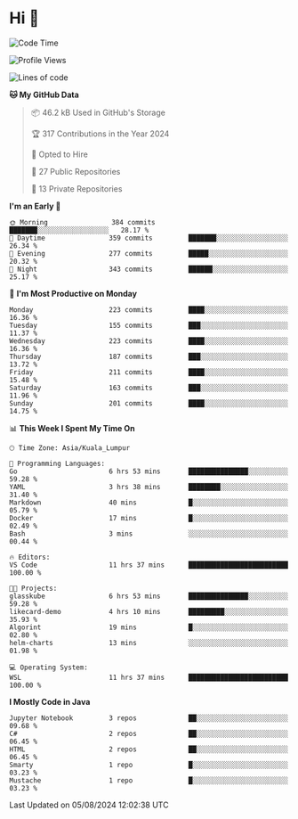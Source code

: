 <h1>Hi 👋</h1>

<!--START_SECTION:waka-->
![Code Time](http://img.shields.io/badge/Code%20Time-595%20hrs%2011%20mins-blue)

![Profile Views](http://img.shields.io/badge/Profile%20Views-0-blue)

![Lines of code](https://img.shields.io/badge/From%20Hello%20World%20I%27ve%20Written-1.2%20million%20lines%20of%20code-blue)

**🐱 My GitHub Data** 

> 📦 46.2 kB Used in GitHub's Storage 
 > 
> 🏆 317 Contributions in the Year 2024
 > 
> 💼 Opted to Hire
 > 
> 📜 27 Public Repositories 
 > 
> 🔑 13 Private Repositories 
 > 
**I'm an Early 🐤** 

```text
🌞 Morning                384 commits         ███████░░░░░░░░░░░░░░░░░░   28.17 % 
🌆 Daytime                359 commits         ███████░░░░░░░░░░░░░░░░░░   26.34 % 
🌃 Evening                277 commits         █████░░░░░░░░░░░░░░░░░░░░   20.32 % 
🌙 Night                  343 commits         ██████░░░░░░░░░░░░░░░░░░░   25.17 % 
```
📅 **I'm Most Productive on Monday** 

```text
Monday                   223 commits         ████░░░░░░░░░░░░░░░░░░░░░   16.36 % 
Tuesday                  155 commits         ███░░░░░░░░░░░░░░░░░░░░░░   11.37 % 
Wednesday                223 commits         ████░░░░░░░░░░░░░░░░░░░░░   16.36 % 
Thursday                 187 commits         ███░░░░░░░░░░░░░░░░░░░░░░   13.72 % 
Friday                   211 commits         ████░░░░░░░░░░░░░░░░░░░░░   15.48 % 
Saturday                 163 commits         ███░░░░░░░░░░░░░░░░░░░░░░   11.96 % 
Sunday                   201 commits         ████░░░░░░░░░░░░░░░░░░░░░   14.75 % 
```


📊 **This Week I Spent My Time On** 

```text
🕑︎ Time Zone: Asia/Kuala_Lumpur

💬 Programming Languages: 
Go                       6 hrs 53 mins       ███████████████░░░░░░░░░░   59.28 % 
YAML                     3 hrs 38 mins       ████████░░░░░░░░░░░░░░░░░   31.40 % 
Markdown                 40 mins             █░░░░░░░░░░░░░░░░░░░░░░░░   05.79 % 
Docker                   17 mins             █░░░░░░░░░░░░░░░░░░░░░░░░   02.49 % 
Bash                     3 mins              ░░░░░░░░░░░░░░░░░░░░░░░░░   00.44 % 

🔥 Editors: 
VS Code                  11 hrs 37 mins      █████████████████████████   100.00 % 

🐱‍💻 Projects: 
glasskube                6 hrs 53 mins       ███████████████░░░░░░░░░░   59.28 % 
likecard-demo            4 hrs 10 mins       █████████░░░░░░░░░░░░░░░░   35.93 % 
Algorint                 19 mins             █░░░░░░░░░░░░░░░░░░░░░░░░   02.80 % 
helm-charts              13 mins             ░░░░░░░░░░░░░░░░░░░░░░░░░   01.98 % 

💻 Operating System: 
WSL                      11 hrs 37 mins      █████████████████████████   100.00 % 
```

**I Mostly Code in Java** 

```text
Jupyter Notebook         3 repos             ██░░░░░░░░░░░░░░░░░░░░░░░   09.68 % 
C#                       2 repos             ██░░░░░░░░░░░░░░░░░░░░░░░   06.45 % 
HTML                     2 repos             ██░░░░░░░░░░░░░░░░░░░░░░░   06.45 % 
Smarty                   1 repo              █░░░░░░░░░░░░░░░░░░░░░░░░   03.23 % 
Mustache                 1 repo              █░░░░░░░░░░░░░░░░░░░░░░░░   03.23 % 
```




 Last Updated on 05/08/2024 12:02:38 UTC
<!--END_SECTION:waka-->
